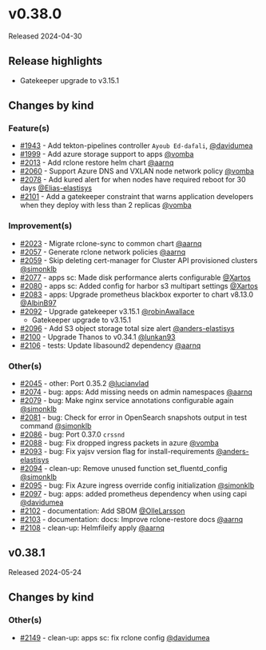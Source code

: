 # v0.38.0

Released 2024-04-30

## Release highlights

- Gatekeeper upgrade to v3.15.1

## Changes by kind

### Feature(s)

- [#1943](https://github.com/elastisys/compliantkubernetes-apps/pull/1943) - Add tekton-pipelines controller `Ayoub Ed-dafali`, [@davidumea](https://github.com/davidumea)
- [#1999](https://github.com/elastisys/compliantkubernetes-apps/pull/1999) - Add azure storage support to apps [@vomba](https://github.com/vomba)
- [#2013](https://github.com/elastisys/compliantkubernetes-apps/pull/2013) - Add rclone restore helm chart [@aarnq](https://github.com/aarnq)
- [#2060](https://github.com/elastisys/compliantkubernetes-apps/pull/2060) - Support Azure DNS and VXLAN node network policy [@vomba](https://github.com/vomba)
- [#2078](https://github.com/elastisys/compliantkubernetes-apps/pull/2078) - Add kured alert for when nodes have required reboot for 30 days [@Elias-elastisys](https://github.com/Elias-elastisys)
- [#2101](https://github.com/elastisys/compliantkubernetes-apps/pull/2101) - Add a gatekeeper constraint that warns application developers when they deploy with less than 2 replicas [@vomba](https://github.com/vomba)

### Improvement(s)

- [#2023](https://github.com/elastisys/compliantkubernetes-apps/pull/2023) - Migrate rclone-sync to common chart [@aarnq](https://github.com/aarnq)
- [#2057](https://github.com/elastisys/compliantkubernetes-apps/pull/2057) - Generate rclone network policies [@aarnq](https://github.com/aarnq)
- [#2059](https://github.com/elastisys/compliantkubernetes-apps/pull/2059) - Skip deleting cert-manager for Cluster API provisioned clusters [@simonklb](https://github.com/simonklb)
- [#2077](https://github.com/elastisys/compliantkubernetes-apps/pull/2077) - apps sc: Made disk performance alerts configurable [@Xartos](https://github.com/Xartos)
- [#2080](https://github.com/elastisys/compliantkubernetes-apps/pull/2080) - apps sc: Added config for harbor s3 multipart settings [@Xartos](https://github.com/Xartos)
- [#2083](https://github.com/elastisys/compliantkubernetes-apps/pull/2083) - apps: Upgrade prometheus blackbox exporter to chart v8.13.0 [@AlbinB97](https://github.com/AlbinB97)
- [#2092](https://github.com/elastisys/compliantkubernetes-apps/pull/2092) - Upgrade gatekeeper v3.15.1 [@robinAwallace](https://github.com/robinAwallace)
  - Gatekeeper upgrade to v3.15.1
- [#2096](https://github.com/elastisys/compliantkubernetes-apps/pull/2096) - Add S3 object storage total size alert [@anders-elastisys](https://github.com/anders-elastisys)
- [#2100](https://github.com/elastisys/compliantkubernetes-apps/pull/2100) - Upgrade Thanos to v0.34.1 [@lunkan93](https://github.com/lunkan93)
- [#2106](https://github.com/elastisys/compliantkubernetes-apps/pull/2106) - tests: Update libasound2 dependency [@aarnq](https://github.com/aarnq)

### Other(s)

- [#2045](https://github.com/elastisys/compliantkubernetes-apps/pull/2045) - other: Port 0.35.2 [@lucianvlad](https://github.com/lucianvlad)
- [#2074](https://github.com/elastisys/compliantkubernetes-apps/pull/2074) - bug: apps: Add missing needs on admin namespaces [@aarnq](https://github.com/aarnq)
- [#2079](https://github.com/elastisys/compliantkubernetes-apps/pull/2079) - bug: Make nginx service annotations configurable again [@simonklb](https://github.com/simonklb)
- [#2081](https://github.com/elastisys/compliantkubernetes-apps/pull/2081) - bug: Check for error in OpenSearch snapshots output in test command [@simonklb](https://github.com/simonklb)
- [#2086](https://github.com/elastisys/compliantkubernetes-apps/pull/2086) - bug: Port 0.37.0 `crssnd`
- [#2088](https://github.com/elastisys/compliantkubernetes-apps/pull/2088) - bug: Fix dropped ingress packets in azure [@vomba](https://github.com/vomba)
- [#2093](https://github.com/elastisys/compliantkubernetes-apps/pull/2093) - bug: Fix yajsv version flag for install-requirements [@anders-elastisys](https://github.com/anders-elastisys)
- [#2094](https://github.com/elastisys/compliantkubernetes-apps/pull/2094) - clean-up: Remove unused function set_fluentd_config [@simonklb](https://github.com/simonklb)
- [#2095](https://github.com/elastisys/compliantkubernetes-apps/pull/2095) - bug: Fix Azure ingress override config initialization [@simonklb](https://github.com/simonklb)
- [#2097](https://github.com/elastisys/compliantkubernetes-apps/pull/2097) - bug: apps: added prometheus dependency when using capi [@davidumea](https://github.com/davidumea)
- [#2102](https://github.com/elastisys/compliantkubernetes-apps/pull/2102) - documentation: Add SBOM [@OlleLarsson](https://github.com/OlleLarsson)
- [#2103](https://github.com/elastisys/compliantkubernetes-apps/pull/2103) - documentation: docs: Improve rclone-restore docs [@aarnq](https://github.com/aarnq)
- [#2108](https://github.com/elastisys/compliantkubernetes-apps/pull/2108) - clean-up: Helmfileify apply [@aarnq](https://github.com/aarnq)

## v0.38.1

Released 2024-05-24

## Changes by kind

### Other(s)

- [#2149](https://github.com/elastisys/compliantkubernetes-apps/pull/2149) - clean-up: apps sc: fix rclone config [@davidumea](https://github.com/davidumea)

